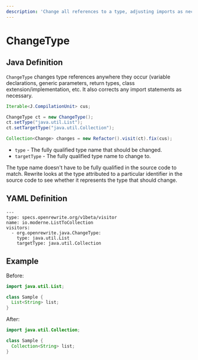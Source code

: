 ```yaml
---
description: 'Change all references to a type, adjusting imports as necessary.'
---
```


# ChangeType

## Java Definition

`ChangeType` changes type references anywhere they occur \(variable declarations, generic parameters, return types, class extension/implementation, etc. It also corrects any import statements as necessary.

```java
Iterable<J.CompilationUnit> cus;

ChangeType ct = new ChangeType();
ct.setType("java.util.List");
ct.setTargetType("java.util.Collection");

Collection<Change> changes = new Refactor().visit(ct).fix(cus);
```

* `type` - The fully qualified type name that should be changed.
* `targetType` - The fully qualified type name to change to.

The type name doesn't have to be fully qualified in the source code to match. Rewrite looks at the type attributed to a particular identifier in the source code to see whether it represents the type that should change.

## YAML Definition

```text
---
type: specs.openrewrite.org/v1beta/visitor
name: io.moderne.ListToCollection
visitors:
  - org.openrewrite.java.ChangeType:
    type: java.util.List
    targetType: java.util.Collection
```

## Example

Before:

```java
import java.util.List;

class Sample {
  List<String> list;
}
```

After:

```java
import java.util.Collection;

class Sample {
  Collection<String> list;
}
```

